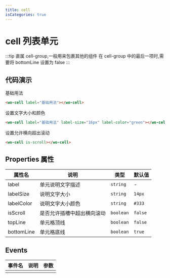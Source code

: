 ```yaml
---
title: cell
isCategories: true
---
```


# cell 列表单元

:::tip
直属 cell-group,一般用来包裹其他的组件
在 cell-group 中的最后一项时,需要将 bottomLine 设置为 false
:::

## 代码演示

基础用法

```html
<wo-cell label="基础用法"></wo-cell>
```

设置文字大小和颜色

```html
<wo-cell label="基础用法" label-size="16px" label-color="green"></wo-cell>
```

设置允许横向超出滚动
``` html
<wo-cell is-scroll></wo-cell>
```

## Properties 属性

| 属性名     | 说明                       | 类型      | 默认值  |
| ---------- | -------------------------- | --------- | ------- |
| label      | 单元说明文字描述           | `string`  | -       |
| labelSize  | 说明文字大小               | `string`  | `14px`  |
| labelColor | 说明文字大小颜色           | `string`  | `#333`  |
| isScroll   | 是否允许插槽中超出横向滚动 | `boolean` | `false` |
| topLine    | 单元格顶线                 | `boolean` | `false` |
| bottomLine | 单元格底线                 | `boolean` | `true`  |

## Events

| 事件名 | 说明 | 参数 |
| ------ | ---- | ---- |
|        |      |      |
